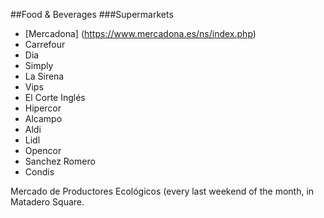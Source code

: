 ##Food & Beverages
###Supermarkets
  * [Mercadona] (https://www.mercadona.es/ns/index.php)
  * Carrefour
  * Dia
  * Simply
  * La Sirena
  * Vips
  * El Corte Inglés
  * Hipercor
  * Alcampo
  * Aldi
  * Lidl
  * Opencor
  * Sanchez Romero
  * Condis




Mercado de Productores Ecológicos (every last weekend of the month, in Matadero Square.
